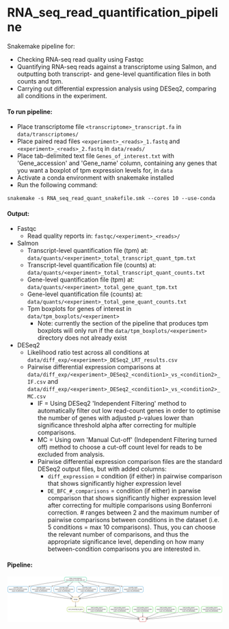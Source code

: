 # RNA_seq_read_quantification_pipeline

Snakemake pipeline for:
- Checking RNA-seq read quality using Fastqc
- Quantifying RNA-seq reads against a transcriptome using Salmon, and outputting both transcript- and gene-level quantification files in both counts and tpm.
- Carrying out differential expression analysis using DESeq2, comparing all conditions in the experiment.

#### To run pipeline:
- Place transcriptome file ```<transcriptome>_transcript.fa``` in ```data/transcriptomes/```
- Place paired read files ```<experiment>_<reads>_1.fastq``` and ```<experiment>_<reads>_2.fastq``` in ```data/reads/```
- Place tab-delimited text file ```Genes_of_interest.txt``` with 'Gene_accession' and 'Gene_name' column, containing any genes that you want a boxplot of tpm expression levels for, in ```data```
- Activate a conda environment with snakemake installed
- Run the following command:
```
snakemake -s RNA_seq_read_quant_snakefile.smk --cores 10 --use-conda
```
#### Output:
- Fastqc
  - Read quality reports in: ```fastqc/<experiment>_<reads>/```
- Salmon
  - Transcript-level quantification file (tpm) at: ```data/quants/<experiment>_total_transcript_quant_tpm.txt```
  - Transcript-level quantification file (counts) at: ```data/quants/<experiment>_total_transcript_quant_counts.txt```
  - Gene-level quantification file (tpm) at: ```data/quants/<experiment>_total_gene_quant_tpm.txt```
  - Gene-level quantification file (counts) at: ```data/quants/<experiment>_total_gene_quant_counts.txt```
  - Tpm boxplots for genes of interest in ```data/tpm_boxplots/<experiment>```
    - Note: currently the section of the pipeline that produces tpm boxplots will only run if the ```data/tpm_boxplots/<experiment>``` directory does not already exist
- DESeq2
  - Likelihood ratio test across all conditions at ```data/diff_exp/<experiment>_DESeq2_LRT_results.csv```
  - Pairwise differential expression comparisons at ```data/diff_exp/<experiment>_DESeq2_<condition1>_vs_<condition2>_IF.csv``` and ```data/diff_exp/<experiment>_DESeq2_<condition1>_vs_<condition2>_MC.csv```
    - IF = Using DESeq2 'Independent Filtering' method to automatically filter out low read-count genes in order to optimise the number of genes with adjusted p-values lower than significance threshold alpha after correcting for multiple comparisons.
    - MC = Using own 'Manual Cut-off' (Independent Filtering turned off) method to choose a cut-off count level for reads to be excluded from analysis.
    - Pairwise differential expression comparison files are the standard DESeq2 output files, but with added columns:
      - ```diff_expression``` = condition (if either) in pairwise comparison that shows significantly higher expression level
      - ```DE_BFC_#_comparisons``` = condition (if either) in parwise comparison that shows significantly higher expression level after correcting for multiple comparisons using Bonferroni correction. # ranges between 2 and the maximum number of pairwise comparisons between conditions in the dataset (i.e. 5 conditions = max 10 comparisons). Thus, you can choose the relevant number of comparisons, and thus the appropriate significance level, depending on how many between-condition comparisons you are interested in.


#### Pipeline:

![plot](pipeline.svg)
